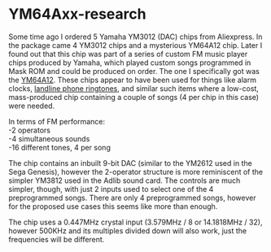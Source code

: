 # YM64Axx-research
Some time ago I ordered 5 Yamaha YM3012 (DAC) chips from Aliexpress. In the package came 4 YM3012 chips and a mysterious YM64A12 chip. Later I found out that this chip was part of a series of custom FM music player chips produced by Yamaha, which played custom songs programmed in Mask ROM and could be produced on order. The one I specifically got was the [YM64A12](https://www.youtube.com/watch?v=POdlaSWQCBI). These chips appear to have been used for things like alarm clocks, [landline phone ringtones](https://twitter.com/robokabuto/status/1281504219766251521), and similar such items where a low-cost, mass-produced chip containing a couple of songs (4 per chip in this case) were needed.

In terms of FM performance:\
-2 operators\
-4 simultaneous sounds\
-16 different tones, 4 per song

The chip contains an inbuilt 9-bit DAC (similar to the YM2612 used in the Sega Genesis), however the 2-operator structure is more reminiscent of the simpler YM3812 used in the Adlib sound card. The controls are much simpler, though, with just 2 inputs used to select one of the 4 preprogrammed songs. There are only 4 preprogrammed songs, however for the proposed use cases this seems like more than enough.

The chip uses a 0.447MHz crystal input (3.579MHz / 8 or 14.1818MHz / 32), however 500KHz and its multiples divided down will also work, just the frequencies will be different.
